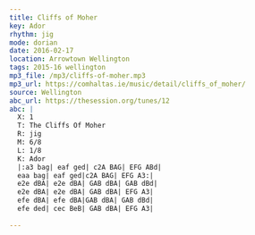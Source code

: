 ```yaml
---
title: Cliffs of Moher
key: Ador
rhythm: jig
mode: dorian
date: 2016-02-17
location: Arrowtown Wellington
tags: 2015-16 wellington 
mp3_file: /mp3/cliffs-of-moher.mp3
mp3_url: https://comhaltas.ie/music/detail/cliffs_of_moher/
source: Wellington
abc_url: https://thesession.org/tunes/12
abc: |
  X: 1
  T: The Cliffs Of Moher
  R: jig
  M: 6/8
  L: 1/8
  K: Ador
  |:a3 bag| eaf ged| c2A BAG| EFG ABd|
  eaa bag| eaf ged|c2A BAG| EFG A3:|
  e2e dBA| e2e dBA| GAB dBA| GAB dBd|
  e2e dBA| e2e dBA| GAB dBA| EFG A3|
  efe dBA| efe dBA|GAB dBA| GAB dBd|
  efe ded| cec BeB| GAB dBA| EFG A3|
  
---
```

